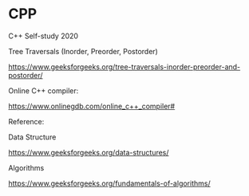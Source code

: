 # CPP
C++ Self-study 2020


Tree Traversals (Inorder, Preorder, Postorder)

https://www.geeksforgeeks.org/tree-traversals-inorder-preorder-and-postorder/


Online C++ compiler:

https://www.onlinegdb.com/online_c++_compiler#


Reference: 

Data Structure

https://www.geeksforgeeks.org/data-structures/ 

Algorithms

https://www.geeksforgeeks.org/fundamentals-of-algorithms/
